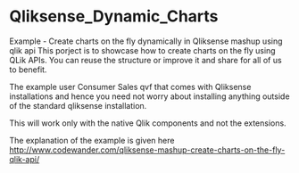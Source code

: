 # Qliksense_Dynamic_Charts
Example - Create charts on the fly dynamically in Qliksense mashup using qlik api
This  porject is to showcase how to create charts on the fly using QLik APIs.
You can reuse the structure or improve it and share for all of us to benefit.

The example user Consumer Sales qvf that comes with Qliksense installations and hence you need not worry about installing anything outside of the standard qliksense installation.

This will work only with the native Qlik components and not the extensions.

The explanation of the example is given here http://www.codewander.com/qliksense-mashup-create-charts-on-the-fly-qlik-api/

